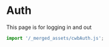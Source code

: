 # Auth

This page is for logging in and out

<app-shell></app-shell>

```js script
import '/_merged_assets/cwbAuth.js';
```